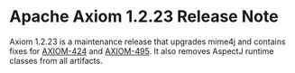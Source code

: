 Apache Axiom 1.2.23 Release Note
================================

Axiom 1.2.23 is a maintenance release that upgrades mime4j and contains fixes
for [AXIOM-424](https://issues.apache.org/jira/browse/AXIOM-424) and
[AXIOM-495](https://issues.apache.org/jira/browse/AXIOM-495). It also removes
AspectJ runtime classes from all artifacts.
